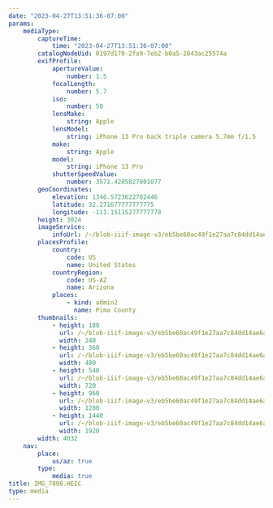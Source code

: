 ```yaml
---
date: "2023-04-27T13:51:36-07:00"
params:
    mediaType:
        captureTime:
            time: "2023-04-27T13:51:36-07:00"
        catalogNodeUid: 0197d170-2fa9-7eb2-b0a5-2843ac25574a
        exifProfile:
            apertureValue:
                number: 1.5
            focalLength:
                number: 5.7
            iso:
                number: 50
            lensMake:
                string: Apple
            lensModel:
                string: iPhone 13 Pro back triple camera 5.7mm f/1.5
            make:
                string: Apple
            model:
                string: iPhone 13 Pro
            shutterSpeedValue:
                number: 3571.4285827001077
        geoCoordinates:
            elevation: 1346.5723622782446
            latitude: 32.271677777777775
            longitude: -111.15115277777778
        height: 3024
        imageService:
            infoUrl: /~/blob-iiif-image-v3/eb5be60ac49f1e27aa7c84dd14ae6a123a7f724f6366ad0364f08fa15f137783/info.json
        placesProfile:
            country:
                code: US
                name: United States
            countryRegion:
                code: US-AZ
                name: Arizona
            places:
                - kind: admin2
                  name: Pima County
        thumbnails:
            - height: 180
              url: /~/blob-iiif-image-v3/eb5be60ac49f1e27aa7c84dd14ae6a123a7f724f6366ad0364f08fa15f137783/full/240%2C180/0/default.jpg
              width: 240
            - height: 360
              url: /~/blob-iiif-image-v3/eb5be60ac49f1e27aa7c84dd14ae6a123a7f724f6366ad0364f08fa15f137783/full/480%2C360/0/default.jpg
              width: 480
            - height: 540
              url: /~/blob-iiif-image-v3/eb5be60ac49f1e27aa7c84dd14ae6a123a7f724f6366ad0364f08fa15f137783/full/720%2C540/0/default.jpg
              width: 720
            - height: 960
              url: /~/blob-iiif-image-v3/eb5be60ac49f1e27aa7c84dd14ae6a123a7f724f6366ad0364f08fa15f137783/full/1280%2C960/0/default.jpg
              width: 1280
            - height: 1440
              url: /~/blob-iiif-image-v3/eb5be60ac49f1e27aa7c84dd14ae6a123a7f724f6366ad0364f08fa15f137783/full/1920%2C1440/0/default.jpg
              width: 1920
        width: 4032
    nav:
        place:
            us/az: true
        type:
            media: true
title: IMG_7898.HEIC
type: media
---
```

